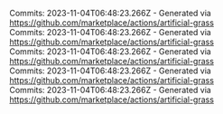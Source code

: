 Commits: 2023-11-04T06:48:23.266Z - Generated via https://github.com/marketplace/actions/artificial-grass
<br>
Commits: 2023-11-04T06:48:23.266Z - Generated via https://github.com/marketplace/actions/artificial-grass
<br>
Commits: 2023-11-04T06:48:23.266Z - Generated via https://github.com/marketplace/actions/artificial-grass
<br>
Commits: 2023-11-04T06:48:23.266Z - Generated via https://github.com/marketplace/actions/artificial-grass
<br>
Commits: 2023-11-04T06:48:23.266Z - Generated via https://github.com/marketplace/actions/artificial-grass
<br>
